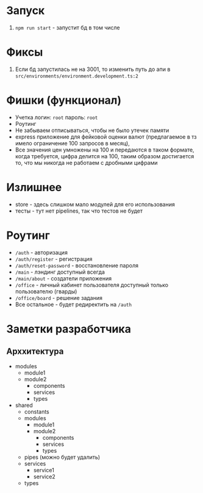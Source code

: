 # Запуск
1. `npm run start` - запустит бд в том числе

# Фиксы
1. Если бд запустилась не на 3001, то изменить путь до апи в `src/environments/environment.development.ts:2`

# Фишки (функционал)
* Учетка логин: `root` пароль: `root`
* Роутинг
* Не забываем отписываться, чтобы не было утечек памяти
* express приложение для фейковой оценки валют (предлагаемое в тз имело ограничение 100 запросов в месяц), 
* Все значения цен умножены на 100 и передаются в таком формате, когда требуется, цифра делится на 100, таким образом достигается то, что мы никогда не работаем с дробными цифрами

# Излишнее
* store - здесь слишком мало модулей для его использования
* тесты - тут нет pipelines, так что тестов не будет 

# Роутинг
* `/auth` - авторизация
* `/auth/register` - регистрация
* `/auth/reset-password` - восстановление пароля
* `/main` - лэндинг доступный всегда
* `/main/about` - создатели приложения
* `/office` - личный кабинет пользователя доступный только пользователю (гварды)
* `/office/board` - решение задания
* Все остальное - будет редиректить на `/auth`

# Заметки разработчика
## Арххитектура
- modules
  - module1
  - module2
    - components
    - services
    - types
- shared
  - constants
  - modules
    - module1
    - module2
      - components
      - services
      - types
  - pipes (можно будет удалить)
  - services
    - service1
    - service2
  - types


